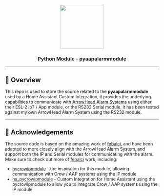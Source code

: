 <div align="center">

<img src="https://avatars.githubusercontent.com/u/34251619?v=4" align="center" width="144px" height="144px"/>

### Python Module - pyaapalarmmodule

</div>

---

## 📖 Overview

This repo is used to store the source related to the **pyaapalarmmodule** used by a Home Assistant Custom Integration, it provides the underlying capabilities to communicate with [ArrowHead Alarm Systems](https://aap.co.nz) using either their ESL-2 IoT / App module, or the RS232 Serial module. It has been tested against my own ArrowHead Alarm System using the RS232 module.

---

## 🙌 Acknowledgements

The source code is based on the amazing work of [febalci](https://github.com/febalci), and have been adapted to more closely align with the ArrowHead Alarm System, and support both the IP and Serial modules for communicating with the alarm. Make sure to check out more of [febalci](https://github.com/febalci) work, including:

- [pycrowipmodule](https://github.com/febalci/pycrowipmodule) - the inspiration for this module, allowing communication with Crow / AAP systems using the IP module
- [ha_pycrowipmodule](https://github.com/febalci/ha_pycrowipmodule) - Custom Integration for Home Assistant using the pycrowipmodule to allow you to integrate Crow / AAP systems using the IP module
